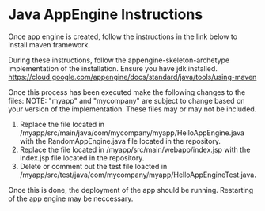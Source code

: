 # Java AppEngine Instructions
Once app engine is created, follow the instructions in the link below to install maven framework.

During these instructions, follow the appengine-skeleton-archetype implementation of the installation.
Ensure you have jdk installed.
https://cloud.google.com/appengine/docs/standard/java/tools/using-maven

Once this process has been executed make the following changes to the files:
NOTE: "myapp" and "mycompany" are subject to change based on your version of the implementation. These files may or may not be included.

1. Replace the file located in /myapp/src/main/java/com/mycompany/myapp/HelloAppEngine.java with the RandomAppEngine.java file located in the repository.
2. Replace the file located in /myapp/src/main/webapp/index.jsp with the index.jsp file located in the repository.
3. Delete or comment out the test file loacted in /myapp/src/test/java/com/mycompany/myapp/HelloAppEngineTest.java.

Once this is done, the deployment of the app should be running.
Restarting of the app engine may be neccessary.


